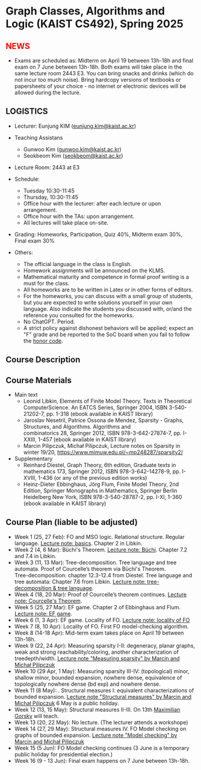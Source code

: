 Graph Classes, Algorithms and Logic (KAIST CS492), Spring 2025
====================


<span style="color:red">NEWS</span>
---------------------
- Exams are scheduled as: Midterm on April 19 between 13h-18h and final exam on 7 June between 13h-18h. Both exams will take place in the same lecture room 2443 E3. You can bring snacks and drinks (which do not incur too much noise). Bring hardcopy versions of textbooks or papersheets of your choice - no internet or electronic devices will be allowed during the lecture. 



LOGISTICS
---------------------
- Lecturer: Eunjung KIM (eunjung.kim@kaist.ac.kr)

- Teaching Assistans 
  - Gunwoo Kim (gunwoo.kim@kaist.ac.kr)
  - Seokbeom Kim (seokbeom@kaist.ac.kr) 
    
- Lecture Room: 2443 at E3
  
- Schedule: 
   - Tuesday 10:30-11:45
   - Thursday, 10:30-11:45
   - Office hour with the lecturer: after each lecture or upon arrangement.
   - Office hour with the TAs: upon arrangement.
   - All lectures will take place on-site.
    
- Grading: Homeworks, Participation, Quiz 40%, Midterm exam 30%, Final exam 30%
 
- Others:
  - The official language in the class is English. 
  - Homework assignments will be announced on the KLMS.
  - Mathematical maturity and competence in formal proof writing is a must for the class.
  - All homeworks are to be written in Latex or in other forms of editors. 
  - For the homeworks, you can discuss with a small group of students, but you are expected to write solutions yourself in your own language. Also indicate the students you discussed with, or/and the reference you consulted for the homeworks.
  - No ChatGPT. Period.  
  - A strict policy against dishonest behaviors will be applied; expect an "F" grade and be reported to the SoC board when you fail to follow the [honor code](https://cs.kaist.ac.kr/content?menu=309).


Course Description
-------------------


Course Materials
-------------------
- Main text
  - Leonid Libkin, Elements of Finite Model Theory. Texts in Theoretical ComputerScience. An EATCS Series, Springer 2004, ISBN 3-540-21202-7, pp. 1-318 (ebook available in KAIST library)
  - Jaroslav Nesetril, Patrice Ossona de Mendez, Sparsity - Graphs, Structures, and Algorithms. Algorithms and combinatorics 28, Springer 2012, ISBN 978-3-642-27874-7, pp. I-XXIII, 1-457 (ebook available in KAIST library)
  - Marcin Pilipczuk, Michał Pilipczuk, Lecture notes on Sparsity in winter 19/20, https://www.mimuw.edu.pl/~mp248287/sparsity2/
- Supplementary
  - Reinhard Diestel, Graph Theory, 6th edition, Graduate texts in mathematics 173, Springer 2012, ISBN 978-3-642-14278-9, pp. I-XVIII, 1-436 (or any of the previous edition works)
  - Heinz-Dieter Ebbinghaus, Jörg Flum, Finite Model Theory, 2nd Edition, Springer Monographs in Mathematics, Springer Berlin Heidelberg New York, ISBN 978-3-540-28787-2, pp. I-XI, 1-360 (ebook available in KAIST library)

 
Course Plan (liable to be adjusted)
------------
- Week 1 (25, 27 Feb): FO and MSO logic. Relational structure. Regular language. [Lecture note: basics](https://github.com/ssimplexity/CS492_spring2025/blob/main/01-02.Intro-MSO-DFA.pdf). Chapter 2 in Libkin. 
- Week 2 (4, 6 Mar): Büchi's Theorem.
  [Lecture note: Büchi](https://github.com/ssimplexity/CS492_spring2025/blob/main/03-04.BuchiTheoremStrings.pdf). Chapter 7.2 and 7.4 in Libkin.	 
- Week 3 (11, 13 Mar): Tree-decomposition. Tree language and tree automata. Proof of Courcelle’s theorem via Büchi's Theorem. \
  Tree-decomposition: chapter 12.3-12.4 from Diestel. Tree language and tree automata: Chapter 7.6 from Libkin. [Lecture note: tree-decomposition & tree language](https://github.com/ssimplexity/CS492_spring2025/blob/main/05.Tree-decomposition%26TreeAutomata.pdf).
- Week 4 (18, 20 Mar): Proof of Courcelle’s theorem continues. [Lecture note: Courcelle's Theorem](https://github.com/ssimplexity/CS492_spring2025/blob/main/06-07.Courcelle.pdf). 
- Week 5 (25, 27 Mar): EF game. Chapter 2 of Ebbinghaus and Flum. [Lecture note: EF game](https://github.com/ssimplexity/CS492_spring2025/blob/main/10-11.EFgame.pdf).
- Week 6 (1, 3 Apr): EF game. Locality of FO. [Lecture note: locality of FO](https://github.com/ssimplexity/CS492_spring2025/blob/main/12-13.Locality.pdf)
- Week 7 (8, 10 Apr): Locality of FO. First FO model-checking algorithm.
- Week 8 (14-18 Apr): Mid-term exam takes place on April 19 between 13h-18h.
- Week 9 (22, 24 Apr): Measuring sparsity I-II: degeneracy, planar graphs, weak and strong reachability/coloring, another characterization of treedepth/width. [Lecture note "Measuring sparsity" by Marcin and Michał Pilipczuk](https://www.mimuw.edu.pl/~mp248287/sparsity2/lectures/chapter1.pdf)
- Week 10 (29 Apr, 1 May): Measuring sparsity III-IV: (topological) minor, shallow minor, bounded expansion, nowhere dense, equivalence of topologically nowhere dense (bd exp) and nowhere dense.
- Week 11 (8 May): . Structural measures I: equivalent characterizations of bounded expansion. [Lecture note "Structural measures" by Marcin and Michał Pilipczuk](https://www.mimuw.edu.pl/~mp248287/sparsity2/lectures/chapter2.pdf) 6 May is a public holiday.
- Week 12 (13, 15 May): Structural measures II-III. On 13th [Maximilian Gorsky](https://www.mgorsky.com/) will teach.
- Week 13 (20, 22 May): No lecture. (The lecturer attends a workshope)
- Week 14 (27, 29 May): Structural measures IV. FO Model checking on graphs of bounded expansion. [Lecture note "Model checking" by Marcin and Michał Pilipczuk](https://www.mimuw.edu.pl/~mp248287/sparsity2/lectures/chapter3.pdf)
- Week 15 (5 Jun): FO Model checking continues (3 June is a temporary public holiday for presidential election.)
- Week 16 (9 - 13 Jun): Final exam happens on 7 June between 13h-18h.
